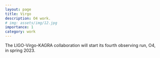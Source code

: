 ```yaml
---
layout: page
title: Virgo
description: O4 work.
# img: assets/img/12.jpg
importance: 1
category: work
---
```


The LIGO-Virgo-KAGRA collaboration will start its fourth observing run,
O4, in spring 2023.